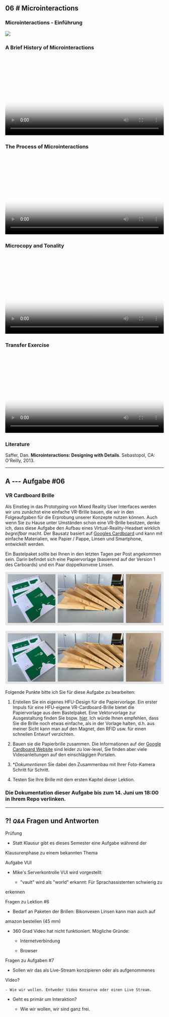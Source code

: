## **06 _#_** Microinteractions

### Microinteractions - Einführung
<a href="https://lehre.gabriel-rausch.de/HFU/IFD_SoSe20/Mono-Stereoscopic-Video-Viewer/#https://lehre.gabriel-rausch.de/HFU/IFD_SoSe20/L06/L06_01_Microinteractions_Einfuehrung" target="_bank">
<img src="https://lehre.gabriel-rausch.de/HFU/IFD_SoSe20/L06/L06_01_Microinteractions_Einfuehrung.jpg">
</a>

### A Brief History of Microinteractions
<video controls width="100%" poster="https://lehre.gabriel-rausch.de/HFU/IFD_SoSe20/L06/L06_02_History_of_Microinteractions.png"> 
    <source src="https://lehre.gabriel-rausch.de/HFU/IFD_SoSe20/L06/L06_02_History_of_Microinteractions.mp4" type="video/mp4"> 
    <a href="https://lehre.gabriel-rausch.de/HFU/IFD_SoSe20/L06/L06_02_History_of_Microinteractions.mp4">Zum Video</a>
</video>

### The Process of Microinteractions
<video controls width="100%" poster="https://lehre.gabriel-rausch.de/HFU/IFD_SoSe20/L06/L06_03_Process_of_Microinteractions.png"> 
    <source src="https://lehre.gabriel-rausch.de/HFU/IFD_SoSe20/L06/L06_03_Process_of_Microinteractions.mp4" type="video/mp4"> 
    <a href="https://lehre.gabriel-rausch.de/HFU/IFD_SoSe20/L06/L06_03_Process_of_Microinteractions.mp4">Zum Video</a>
</video>

### Microcopy and Tonality
<video controls width="100%" poster="https://lehre.gabriel-rausch.de/HFU/IFD_SoSe20/L06/L06_04_Microcopy_and_Tonality.png"> 
    <source src="https://lehre.gabriel-rausch.de/HFU/IFD_SoSe20/L06/L06_04_Microcopy_and_Tonality.mp4" type="video/mp4"> 
    <a href="https://lehre.gabriel-rausch.de/HFU/IFD_SoSe20/L06/L06_04_Microcopy_and_Tonality.mp4">Zum Video</a>
</video>

### Transfer Exercise
<video controls width="100%" poster="https://lehre.gabriel-rausch.de/HFU/IFD_SoSe20/L06/L06_05_Exercise.png"> 
    <source src="https://lehre.gabriel-rausch.de/HFU/IFD_SoSe20/L06/L06_05_Exercise.mp4" type="video/mp4"> 
    <a href="https://lehre.gabriel-rausch.de/HFU/IFD_SoSe20/L06/L06_05_Exercise.mp4">Zum Video</a>
</video>



### Literature

Saffer, Dan. **Microinteractions: Designing with Details**. Sebastopol, CA: O'Reilly, 2013.


---


## **A _---_** Aufgabe #06
### VR Cardboard Brille

Als Einstieg in das Prototyping von Mixed Reality User Interfaces werden wir uns zunächst eine einfache VR-Brille bauen, die wir in den Folgeaufgaben für die Erprobung unserer Konzepte nutzen können. Auch wenn Sie zu Hause unter Umständen schon eine VR-Brille besitzen, denke ich, dass diese Aufgabe den Aufbau eines Virtual-Reality-Headset wirklich _begreifbar_ macht.
Der Bausatz basiert auf [Googles Cardboard](https://developers.google.com/cardboard/) und kann mit einfache Materialien, wie Papier / Pappe, Linsen und Smartphone, entwickelt werden.

Ein Bastelpaket sollte bei Ihnen in den letzten Tagen per Post angekommen sein. Darin befindet sich eine Papiervorlage (basierend auf der Version 1 des Carboards) und ein Paar doppelkonvexe Linsen.

![VR Cardboard Kit](vr-cardboard_bastelkit.jpg)


![VR Cardboard Kit](vr-cardboard_bastelkit.jpg)

Folgende Punkte bitte ich Sie für diese Aufgabe zu bearbeiten:

1. Erstellen Sie ein eigenes HFU-Design für die Papiervorlage. Ein erster Impuls für eine HFU-eigene VR-Cardboard-Brille bietet die Papiervorlage aus dem Bastelpaket. Eine Vektorvorlage zur Ausgestaltung finden Sie bspw. [hier](https://manualdomundo.uol.com.br/wp-content/uploads/Scissor-cut_template.pdf). Ich würde Ihnen empfehlen, dass Sie die Brille noch etwas einfache, als in der Vorlage halten, d.h. aus meiner Sicht kann man auf den Magnet, den RFID usw. für einen schnellen Entwurf verzichten.

2. Bauen sie die Papierbrille zusammen. Die Informationen auf der [Google Cardboard Website](https://arvr.google.com/intl/de_de/cardboard/manufacturers/) sind leider zu low-level, Sie finden aber viele Videoanleitungen auf den einschlägigen Portalen. 

3. **Dokumentieren* Sie dabei den Zusammenbau mit Ihrer Foto-Kamera Schritt für Schritt.

3. Testen Sie Ihre Brille mit dem ersten Kapitel dieser Lektion.


### Die Dokumentation dieser Aufgabe bis zum 14. Juni um 18:00 in Ihrem Repo verlinken.


---


## **?! _<small>Q&A</small>_** Fragen und Antworten

Prüfung

- Statt Klausur gibt es dieses Semester eine Aufgabe während der

Klausurenphase zu einem bekannten Thema

Aufgabe VUI

- Mike's Serverkontrolle VUI wird vorgestellt:

    - "vault" wird als "world" erkannt: Für Sprachassistenten schwierig zu

erkennen

Fragen zu Lektion #6

- Bedarf an Paketen der Brillen: Bikonvexen Linsen kann man auch auf

amazon bestellen (45 mm)

- 360 Grad Video hat nicht funktioniert. Mögliche Gründe:

    - Internetverbindung

    - Browser

Fragen zu Aufgaben #7

- Sollen wir das als Live-Stream konzipieren oder als aufgenommenes

Video?

    - Wie wir wollen. Entweder Video Konserve oder einen Live Stream.

- Geht es primär um Interaktion?

    - Wie wir wollen, wir sind ganz frei.